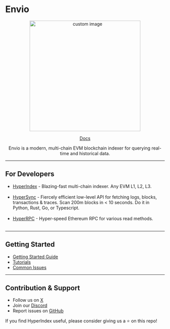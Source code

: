 # Envio
<p align="center">
  <img width="350" src="https://github.com/enviodev/.github/assets/82444671/602e8a3a-0ba7-46fc-b482-d77d016441d6" alt=" custom image"/>
<p align="center">
<a href="https://docs.envio.dev/docs/overview" target="_blank" rel="noopener noreferrer"> Docs</a>

<p align="center">
  Envio is a modern, multi-chain EVM blockchain indexer for querying real-time and historical data.
</p>


---

## For Developers
- <a href="https://docs.envio.dev/docs/HyperIndex/overview" target="_blank" rel="noopener noreferrer">HyperIndex</a> - Blazing-fast multi-chain indexer. Any EVM L1, L2, L3. <br><br>
- <a href="https://docs.envio.dev/docs/HyperSync/overview" target="_blank" rel="noopener noreferrer">HyperSync</a> - Fiercely efficient low-level API for fetching logs, blocks, transactions & traces. Scan 200m blocks in < 10 seconds. Do it in Python, Rust, Go, or Typescript. <br><br>
- <a href="https://docs.envio.dev/docs/HyperSync/overview-hyperrpc" target="_blank" rel="noopener noreferrer">HyperRPC</a> - Hyper-speed Ethereum RPC for various read methods. <br><br>

---

## Getting Started
- [Getting Started Guide](https://docs.envio.dev/docs/HyperIndex/getting-started)
- [Tutorials](https://docs.envio.dev/docs/HyperIndex/tutorial-op-bridge-deposits)
- [Common Issues](https://docs.envio.dev/docs/HyperIndex/common-issues)

---

## Contribution & Support
- Follow us on [X](https://x.com/envio_indexer)
- Join our [Discord](https://discord.com/invite/envio)
- Report issues on [GitHub](https://github.com/enviodev/hyperindex/issues/new/choose)

If you find HyperIndex useful, please consider giving us a ⭐ on this repo!
